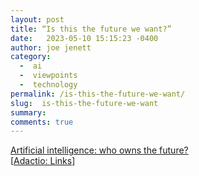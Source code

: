 ```yaml
---
layout: post
title: “Is this the future we want?”
date:   2023-05-10 15:15:23 -0400
author: joe jenett
category:
  -  ai
  -  viewpoints
  -  technology
permalink: /is-this-the-future-we-want/
slug:  is-this-the-future-we-want
summary: 
comments: true
---
```

<a title="ethical.net - Artificial intelligence: who owns the future?" href="https://ethical.net/ethical/artificial-intelligence-who-owns-the-future/">Artificial intelligence: who owns the future?</a><br>[<a title="Adactio: Links" href="https://adactio.com/links/20159">Adactio: Links</a>]





<a href="https://brid.gy/publish/mastodon"></a>